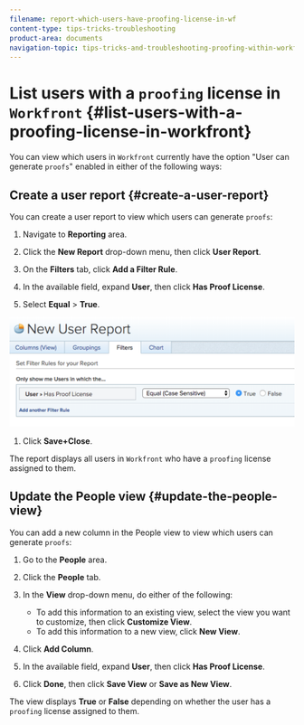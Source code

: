```yaml
---
filename: report-which-users-have-proofing-license-in-wf
content-type: tips-tricks-troubleshooting
product-area: documents
navigation-topic: tips-tricks-and-troubleshooting-proofing-within-workfront
---
```





# List users with a `proofing` license in `Workfront` {#list-users-with-a-proofing-license-in-workfront}

You can view which users in `Workfront` currently have the option "User can generate `proofs`" enabled in either of the following ways:&nbsp;


## Create a user report {#create-a-user-report}

You can create a user report to view which users can generate `proofs`:



1. Navigate to **Reporting** area.
1. Click the&nbsp;**New Report**&nbsp;drop-down menu, then click&nbsp;**User Report**.

1. On the **Filters** tab, click **Add a Filter Rule**.

1. In the available field, expand **User**, then click **Has&nbsp;Proof License**.

1.  Select **Equal** > **True**.


   ![report_prooflicenses.png](assets/report-prooflicenses-600x231.png)



1.  Click **Save+Close**.  



   The report displays all users in `Workfront` who have a `proofing` license assigned to them.





## Update the People view {#update-the-people-view}

You can add a new column in the People view to view which users can generate `proofs`:



1. Go to the **People**&nbsp;area.
1. Click the **People** tab.
1. In the **View** drop-down menu, do either of the following: 
    
    
    * To add this information to an existing view, select the view you want to customize,&nbsp;then click **Customize View**.
    * To add this information to a new view, click **New View**.
    
    

1. Click **Add Column**.
1. In the available field, expand **User**, then click **Has&nbsp;Proof License**.

1.  Click **Done**, then click **Save View** or **Save as New View**.  



   The view displays **True** or **False** depending on whether the user has a `proofing` license assigned to them.



